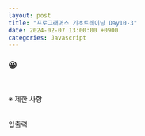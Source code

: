 ```yaml
---
layout: post
title: "프로그래머스 기초트레이닝 Day10-3"
date: 2024-02-07 13:00:00 +0900
categories: Javascript
---
```


### 😀

<br>

※ 제한 사항<br>
<br>

입출력 <br>

<!-- |my_string|is_suffix|result|
|:---:|:---:|:---:|
|"banana"|"ana"|1|
|"banana"|"nan"|0|
|"banana"|"wxyz"|0|
|"banana"|"abanana"|0| -->


<br>

```javascript

```
